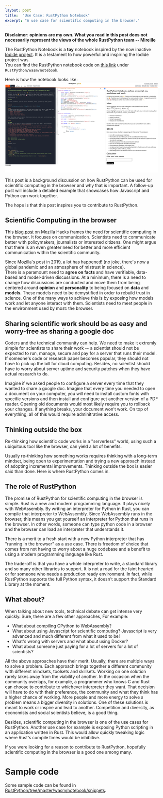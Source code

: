 ```yaml
---
layout: post
title:  "Use Case: RustPython Notebook"
excerpt: "A use case for scientific computing in the browser."
---
```


**Disclaimer: opinions are my own. What you read in this post does not necessarily represent the views of the whole RustPython team -- Mireille**  

The RustPython Notebook is a **toy** notebook inspired by the now inactive [Iodide project](https://alpha.iodide.io/). It is a testament to how powerful and inspiring the Iodide project was.  
You can find the RustPython notebook code on [this link](https://github.com/RustPython/RustPython/tree/master/wasm/notebook) under `RustPython/wasm/notebook`. 

Here is how the notebook looks like:
![Rust Python Notebook](/assets/media/rustpython-notebook.png)

This post is a background discussion on how RustPython can be used for scientific computing in the browser and why that is important. A follow-up post will include a detailed example that showcases how Javascript and Python can work together.

The hope is that this post inspires you to contribute to RustPython.

## Scientific Computing in the browser

This [blog post](https://hacks.mozilla.org/2019/03/iodide-an-experimental-tool-for-scientific-communicatiodide-for-scientific-communication-exploration-on-the-web/) on Mozilla Hacks frames the need for scientific computing in the browser. It focuses on communication. Scientists need to communicate better with policymakers, journalists or interested citizens. One might argue that there is an even greater need for better and more efficient communication within the scientific community. 

Since Mozilla's post in 2019, a lot has happened! (no joke, there's now a global pandemic and an atmosphere of mistrust in science).  
There is a paramount need to **agree on facts** and have verifiable, data-based and model-driven discussions. At a minimum, there is a need to change how discussions are conducted and move them from being centered around **opinion** and **personality** to being focused on **data** and **models**. These models need to be demystified in order to rebuild trust in science. One of the many ways to achieve this is by exposing how models work and let anyone interact with them. Scientists need to meet people in the environment used by most: the browser.

## Sharing scientific work should be as easy and worry-free as sharing a google doc
Coders and the technical community can help. We need to make it extremly simple for scientists to share their work -- a scientist should not be expected to run, manage, secure and pay for a server that runs their model. If someone's code or research paper becomes popular, they should not have to pick up the bill for cloud computing. Besides, no scientist should have to worry about server uptime and security patches when they have actual research to do. 

Imagine if we asked people to configure a server every time that they wanted to share a google doc. Imagine that every time you needed to open a document on your computer, you will need to install custom fonts with specific versions and then install and configure yet another version of a PDF reader. Opening old documents would most likely require you to rollback your changes. If anything breaks, your document won't work. On top of everything, all of this would require adminitrative access.

## Thinking outside the box
Re-thinking how scientific code works in a "serverless" world, using such a ubiquitous tool like the browser, can yield a lot of benefits.

Usually re-thinking how something works requires thinking with a long-term mindset, being open to experimentation and trying a new approach instead of adopting incremental improvements. Thinking outside the box is easier said than done. Here is where RustPython comes in.

## The role of RustPython

The promise of RustPython for scientific computing in the browser is simple. Rust is a new and modern programming language. It plays nicely with WebAssembly. By writing an interpreter for Python in Rust, you can compile that interpreter to WebAssembly. Since WebAssembly runs in the browser, this means you get yourself an interpreter for Python that runs in the browser. In other words, someone can type python code in a browser and the browser can load an interpreter that understands it.

There is a merit to a fresh start with a new Python interpreter that has "running in the browser" as a use case. There is freedom of choice that comes from not having to worry about a huge codebase and a benefit to using a modern programming language like Rust.

The trade-off is that you have a whole interpreter to write, a standard library and so many other libraries to support. It is not a road for the faint hearted or for someone who needs a production ready environment. In fact, while RustPython supports the full Python syntax, it doesn't support the Standard Library at the moment.

## What about?
When talking about new tools, technical debate can get intense very quickly. Sure, there are a few other approaches, For example:
- What about compiling CPython to WebAssembly?
- What about using Javascript for scientific computing? Javascript is very advanced and much different from what it used to be!
- What's wrong with servers and what about using Docker?
- What about someone just paying for a lot of servers for a lot of scientists?
    
All the above approaches have their merit. Usually, there are multiple ways to solve a problem. Each approach brings together a different community with different mindsets, toolsets and skillsets. Working on one solution rarely takes away from the viability of another. In the occasion when the community overlaps, for example, a programmer who knows C and Rust can choose to contribute to whichever interpreter they want. That decision will have to do with their preference, the community and what they think has a higher chance of working. More people and more energy to solve a problem means a bigger diversity in solutions. One of these solutions is meant to work or inspire and lead to another. Competition and diversity, as economists and social scientists believe, is a good thing.

Besides, scientific computing in the browser is one of the use cases for RustPython. Another use case for example is exposing Python scripting in an application written in Rust. This would allow quickly tweaking logic where Rust's compile times would be inhibitive.

If you were looking for a reason to contribute to RustPython, hopefully scientific computing in the browser is a good one among many.

# Sample code

Some sample code can be found in [RustPython/tree/master/wasm/notebook/snippets](https://github.com/RustPython/RustPython/tree/master/wasm/notebook/snippets).

